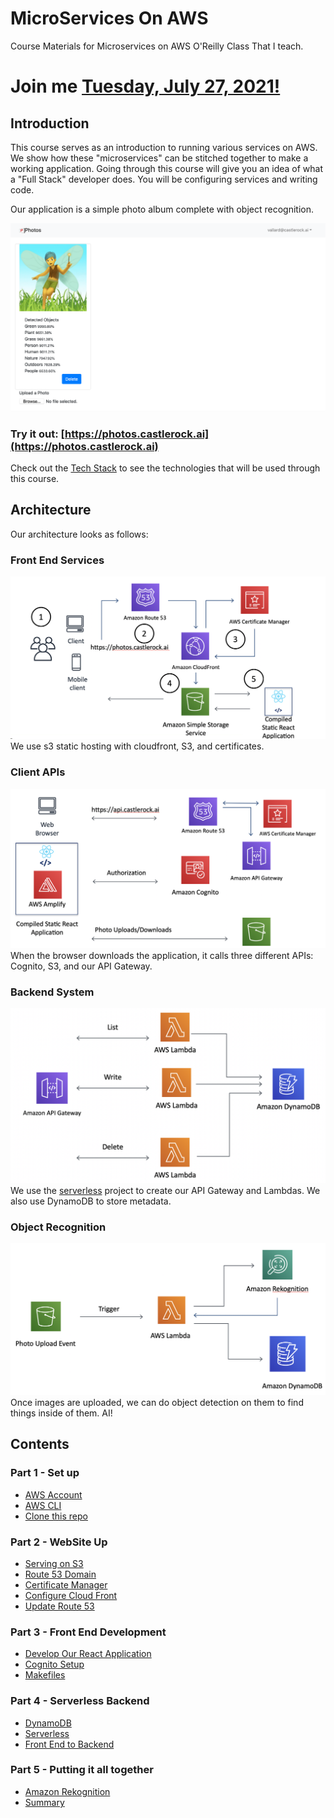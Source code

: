 # MicroServices On AWS
Course Materials for Microservices on AWS O'Reilly Class That I teach. 

Join me [Tuesday, July 27, 2021!](https://learning.oreilly.com/live-training/courses/microservices-on-aws/0636920403982/)
=======

## Introduction 

This course serves as an introduction to running various services on AWS.  We show how these "microservices" can be stitched together to make a working application. Going through this course will give you an idea of what a "Full Stack" developer does.  You will be configuring services and writing code.  

Our application is a simple photo album complete with object recognition. 

![image of app](images/test02.png) 

### Try it out: [https://photos.castlerock.ai](https://photos.castlerock.ai)

Check out the [Tech Stack](./TECH.md) to see the technologies that will be used through this course. 


## Architecture

Our architecture looks as follows:

### Front End Services
![arch04](images/arch04.png)
We use s3 static hosting with cloudfront, S3, and certificates. 

### Client APIs
![arch01 ](images/arch01.png)
When the browser downloads the application, it calls three different APIs: Cognito, S3, and our API Gateway. 

### Backend System
![arch02](images/arch02.png)
We use the [serverless](https://serverless.com) project to create our API Gateway and Lambdas.  We also use DynamoDB to store metadata.

### Object Recognition 
![arch03](images/arch03.png)
Once images are uploaded, we can do object detection on them to find things inside of them. AI!

## Contents

### Part 1 - Set up

* [AWS Account](./PART01/SETUP.md)
* [AWS CLI](./PART01/SETUP.md#AWS-CLI)
* [Clone this repo](./PART01/SETUP.md#Git-Clone)

### Part 2 - WebSite Up

* [Serving on S3](./PART02/S3.md)
* [Route 53 Domain](./PART02/Route53.md)
* [Certificate Manager](./PART02/CertManager.md)
* [Configure Cloud Front](./PART02/CloudFront.md)
* [Update Route 53](./PART02/Route53Part2.md)

### Part 3 - Front End Development

* [Develop Our React Application](./PART03/React01.md) 
* [Cognito Setup](./PART03/Cognito.md)
* [Makefiles](./PART03/Make.md)

### Part 4 - Serverless Backend

* [DynamoDB](./PART04/DynamoDB.md)
* [Serverless](./PART04/Serverless.md)
* [Front End to Backend](./PART04/Connect.md)

### Part 5 - Putting it all together

* [Amazon Rekognition](./PART05/Rek.md)
* [Summary](./PART05/TheEnd.md)
